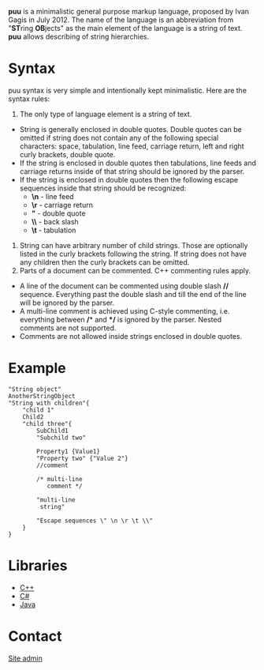 **puu** is a minimalistic general purpose markup language, proposed by Ivan Gagis in July 2012.
The name of the language is an abbreviation from "**ST**ring **OB**jects" as the main element of
the language is a string of text. **puu** allows describing of string hierarchies.

# Syntax
puu syntax is very simple and intentionally kept minimalistic.
Here are the syntax rules:

1. The only type of language element is a string of text.
  - String is generally enclosed in double quotes. Double quotes can be omitted if string does
    not contain any of the following special characters: space, tabulation, line feed,
    carriage return, left and right curly brackets, double quote.
  - If the string is enclosed in double quotes then tabulations, line feeds and carriage returns
    inside of that string should be ignored by the parser.
  - If the string is enclosed in double quotes then the following escape sequences inside that
    string should be recognized:
    + **\n** - line feed
    + **\r** - carriage return
    + **\"** - double quote
    + **\\\\** - back slash
    + **\t** - tabulation

1. String can have arbitrary number of child strings. Those are optionally listed in the curly
  brackets following the string. If string does not have any children then the curly brackets can be omitted.
1. Parts of a document can be commented. C++ commenting rules apply.
  - A line of the document can be commented using double slash **//** sequence. Everything past the double
    slash and till the end of the line will be ignored by the parser.
  - A multi-line comment is achieved using C-style commenting, i.e. everything between **/*** and **\*/** is ignored
    by the parser. Nested comments are not supported.
  - Comments are not allowed inside strings enclosed in double quotes.

# Example
```
"String object"
AnotherStringObject
"String with children"{
    "child 1"
    Child2
    "child three"{
        SubChild1
        "Subchild two"

        Property1 {Value1}
        "Property two" {"Value 2"}
        //comment

        /* multi-line
           comment */

        "multi-line
         string"

        "Escape sequences \" \n \r \t \\"
    }
}
```

# Libraries
- [C++](https://github.com/igagis/puu)
- [C#](https://github.com/igagis/puu-cs)
- [Java](https://github.com/igagis/puu-java)

# Contact
[Site admin](mailto:igagis@gmail.com)
